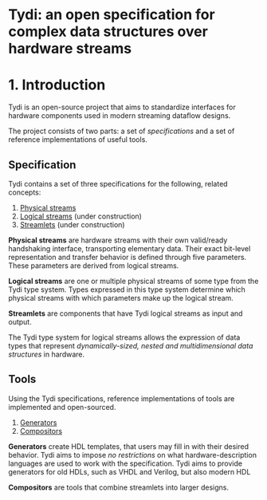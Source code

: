 # Tydi: an open specification for complex data structures over hardware streams

# 1. Introduction

Tydi is an open-source project that aims to standardize interfaces for 
hardware components used in modern streaming dataflow designs.

The project consists of two parts: a set of *specifications* and a set of 
reference implementations of useful tools.

## Specification

Tydi contains a set of three specifications for the following, related 
concepts:

1. [Physical streams](./specification/physical.md)
2. [Logical streams](./specification/logical.md) (under construction)
3. [Streamlets](./specification/streamlet.md) (under construction)

**Physical streams** are hardware streams with their own valid/ready 
handshaking interface, transporting elementary data. Their exact bit-level 
representation and transfer behavior is defined through five parameters. 
These parameters are derived from logical streams.

**Logical streams** are one or multiple physical streams of some type from 
the Tydi type system. Types expressed in this type system determine which 
physical streams with which parameters make up the logical stream.

**Streamlets** are components that have Tydi logical streams as input and 
output.

The Tydi type system for logical streams allows the expression of data types 
that represent *dynamically-sized, nested and multidimensional data 
structures* in hardware.

## Tools

Using the Tydi specifications, reference implementations of tools are implemented and open-sourced.

1. [Generators](./tools/generators.md)
2. [Compositors](./tools/compositors.md)

**Generators** create HDL templates, that users may fill in with their 
desired behavior. Tydi aims to impose *no restrictions* on what 
hardware-description languages are used to work with the specification.
Tydi aims to provide generators for old HDLs, such as VHDL and Verilog, 
but also modern HDL

**Compositors** are tools that combine streamlets into larger designs.
